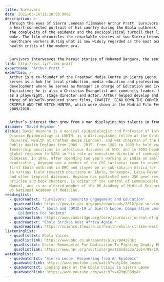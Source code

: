 ```yaml
---
title: Survivors
date: 2021-05-16T11:30:00.000Z
description: >-
  Through the eyes of Sierra Leonean filmmaker Arthur Pratt, Survivors presents
  a heart-connected portrait of his country during the Ebola outbreak, exposing
  the complexity of the epidemic and the sociopolitical turmoil that lies in its
  wake. The film chronicles the remarkable stories of two Sierra Leonean
  healthcare workers during what is now widely regarded as the most acute public
  health crisis of the modern era.


  Survivors interweaves the heroic stories of Mohamed Bangura, the senior ambulance driver at the country’s main emergency vehicle dispatch; and Margaret Kabba Sesay, a nurse who works at the Emergency Ebola Treatment Center, caring for some of the sickest patients. As Sierra Leone moves towards containment of the outbreak, we see international organizations draw down their support and begin to understand how the future of the region will be profoundly shaped by the complex decisions made and actions taken by individuals like Margaret, Mohammed, and Arthur. In this way, Survivors explores what it means to be Sierra Leonean at this critical juncture in the country’s history. The film was broadcast on PBS's award winning series POV and was nominated for Peabody and Emmy awards in 2019.
link: http://bit.ly/films-pratt
expertname: "Arthur Pratt "
expertbio: >-
  Arthur is a co-founder of the Freetown Media Centre in Sierra Leone, which
  serves as a hub for local production, media education and professional
  development where he serves as Manager in charge of Education and Creative
  Initiative; he is also a Christian Evangelist and community leader. Starting
  as a playwright, stage director and actor. Arthur helped develop and acted in
  three of WeOwnTV-produced short films, CHARITY, BEND DOWN THE CORNER, AND THE
  CRIPPLE AND THE WITCH HUNTER, which were shown in the Madrid Film Festival in
  2009/2010. 


  Arthur’s interest then grew from a man displaying his talents in front of the camera to man working behind it. In 2010, he shot, and produced his first short film, BLACK SUGAR. Later in the same year, he wrote, directed and produced the widely acclaimed short film on the Trans- Atlantic slave trade, THEY RESISTED, which was screened in Clap Ivoir (Ivory Coast film festival). Arthur has also played the role of cinematographer and editor in films such as M’PORA, CRY OF THE COUNTRY VIRGIN, WHY ME?, WINTER IN FREETOWN, HUSTLER, LAND GRAB, SOCIAL INJUSTICES  and several documentaries which were aired on the Sierra Leone Broadcasting Corporation Television (SLBC).
disname: "David Heymann "
disbio: David Heymann is a medical epidemiologist and Professor of Infectious
  Disease Epidemiology at LSHTM, is a distinguished fellow at the Centre on
  Universal Health at Chatham House (London), and was chairman of the board of
  Public Health England from 2009 - 2015. From 1989 to 2009 he held various
  leadership positions in infectious diseases at WHO, and in 2003 headed the WHO
  global response to SARS in his role as executive director of communicable
  diseases. In 1976, after spending two years working in India on smallpox
  eradication, Heymann was a member of the CDC (Atlanta) team to investigate the
  first Ebola outbreak in DRC and stayed on in sub-Saharan Africa for 13 years
  in various field research positions on Ebola, monkeypox, Lassa Fever, malaria
  and other tropical diseases. Heymann has published over 250 peer reviewed
  articles and book chapters, is editor of the Control of Communicable Diseases
  Manual, and is an elected member of the UK Academy of Medical Sciences and the
  US National Academy of Medicine.
readinglist:
  - quadreadtxt: "Survivors: Community Engagement and Education"
    quadreadlink: https://pov-tc.pbs.org/pov/downloads/2018/pov-survivors-discussion-guide.pdf
  - quadreadtxt: " Ebola and COVID-19 in Sierra Leone: Comparative Lessons Of
      Epidemics For Society"
    quadreadlink: https://www.cambridge.org/core/journals/journal-of-global-history/article/ebola-and-covid19-in-sierra-leone-comparative-lessons-of-epidemics-for-society/5672DE34C06149CDC142A38C2294EA6E
  - quadreadtxt: "Ebola Strikes West Africa Again "
    quadreadlink: https://science.thewire.in/health/ebola-strikes-west-africa-again-key-questions/
listeninglist:
  - quadlisttxt: Ebola Voices
    quadlistlink: https://www.bbc.co.uk/sounds/play/p0428qkj
  - quadlisttxt: Doctor Remembered For Dedication To Fighting Deadly Ebola
    quadlistlink: https://www.npr.org/sections/goatsandsoda/2014/08/10/339372354/doctor-remembered-for-dedication-to-fighting-deadly-ebola
watchinglist:
  - quadwatchtxt: "Sierra Leone: Recovering from An Epidemic"
    quadwatchlink: https://www.youtube.com/watch?v=SjG3m_Gezqw
  - quadwatchtxt: Looking Back at the Ebola Crisis in Sierra Leone
    quadwatchlink: https://www.youtube.com/watch?v=X29qQRDdyAk
---
```


